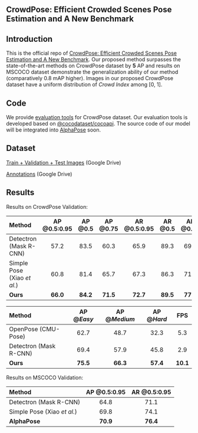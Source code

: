 ## CrowdPose: Efficient Crowded Scenes Pose Estimation and A New Benchmark

## Introduction
This is the official repo of [CrowdPose: Efficient Crowded Scenes Pose Estimation and A New Benchmark](https://arxiv.org/abs/1812.00324). Our proposed method surpasses the state-of-the-art methods on CrowdPose dataset by **5** AP and results on MSCOCO dataset demonstrate the generalization ability of our method (comparatively 0.8 mAP higher). Images in our proposed CrowdPose dataset have a uniform distribution of *Crowd Index* among \[0, 1\].

## Code
We provide [evaluation tools](crowdpose-api) for CrowdPose dataset. Our evaluation tools is developed based on [@cocodataset/cocoapi](https://github.com/cocodataset/cocoapi). The source code of our model will be integrated into [AlphaPose](https://github.com/MVIG-SJTU/AlphaPose/tree/pytorch) soon.

## Dataset
[Train + Validation + Test Images](https://drive.google.com/file/d/1VprytECcLtU4tKP32SYi_7oDRbw7yUTL/view?usp=sharing) (Google Drive)

[Annotations](https://drive.google.com/open?id=196vsma1uuLLCcUt1NrXp1K8PBU6tVH8w) (Google Drive)

## Results

Results on CrowdPose Validation:
<center>

| Method | AP @0.5:0.95 | AP @0.5 | AP @0.75 | AR @0.5:0.95 | AR @0.5 | AR @0.75 |
|:-------|:-----:|:-------:|:-------:|:-------:|:-------:|:-------:|
| Detectron (Mask R-CNN) | 57.2 | 83.5 | 60.3 | 65.9 | 89.3 | 69.4 |
| Simple Pose (Xiao *et al.*) | 60.8 | 81.4 | 65.7 | 67.3 | 86.3 | 71.8 |
| **Ours** | **66.0** | **84.2** | **71.5** | **72.7** | **89.5** | **77.5** |

</center>

<center>

| Method | AP @*Easy* | AP @*Medium* | AP @*Hard* | FPS |
|:-------|:-----:|:-------:|:-------:|:-------:|
| OpenPose (CMU-Pose) | 62.7 | 48.7 | 32.3 | 5.3 |
| Detectron (Mask R-CNN) | 69.4 | 57.9 | 45.8 | 2.9 |
| **Ours** | **75.5** | **66.3** | **57.4** | **10.1** |

</center>

Results on MSCOCO Validation:
<center>

| Method | AP @0.5:0.95 | AR @0.5:0.95 |
|:-------|:-----:|:-------:|
| Detectron (Mask R-CNN) | 64.8 | 71.1 |
| Simple Pose (Xiao *et al.*) | 69.8 | 74.1 |
| **AlphaPose** | **70.9** | **76.4** |

</center>
